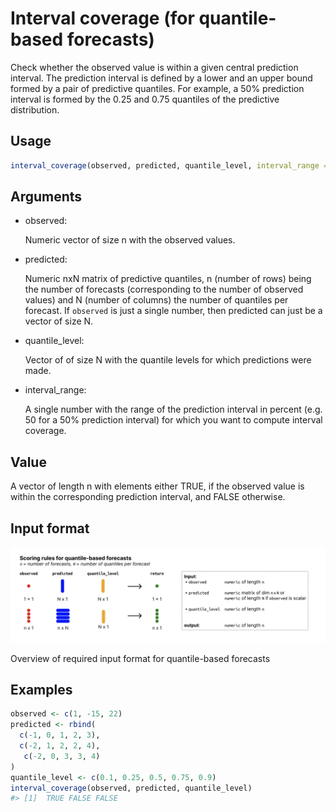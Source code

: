 # Interval coverage (for quantile-based forecasts)

Check whether the observed value is within a given central prediction
interval. The prediction interval is defined by a lower and an upper
bound formed by a pair of predictive quantiles. For example, a 50%
prediction interval is formed by the 0.25 and 0.75 quantiles of the
predictive distribution.

## Usage

``` r
interval_coverage(observed, predicted, quantile_level, interval_range = 50)
```

## Arguments

- observed:

  Numeric vector of size n with the observed values.

- predicted:

  Numeric nxN matrix of predictive quantiles, n (number of rows) being
  the number of forecasts (corresponding to the number of observed
  values) and N (number of columns) the number of quantiles per
  forecast. If `observed` is just a single number, then predicted can
  just be a vector of size N.

- quantile_level:

  Vector of of size N with the quantile levels for which predictions
  were made.

- interval_range:

  A single number with the range of the prediction interval in percent
  (e.g. 50 for a 50% prediction interval) for which you want to compute
  interval coverage.

## Value

A vector of length n with elements either TRUE, if the observed value is
within the corresponding prediction interval, and FALSE otherwise.

## Input format

![](figures/metrics-quantile.png)

Overview of required input format for quantile-based forecasts

## Examples

``` r
observed <- c(1, -15, 22)
predicted <- rbind(
  c(-1, 0, 1, 2, 3),
  c(-2, 1, 2, 2, 4),
   c(-2, 0, 3, 3, 4)
)
quantile_level <- c(0.1, 0.25, 0.5, 0.75, 0.9)
interval_coverage(observed, predicted, quantile_level)
#> [1]  TRUE FALSE FALSE
```
